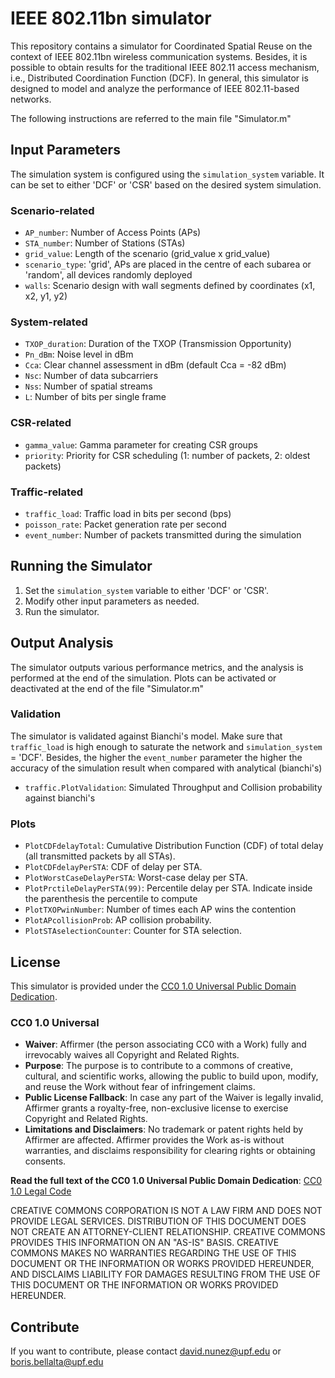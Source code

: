 # IEEE 802.11bn simulator

This repository contains a simulator for Coordinated Spatial Reuse on the context of IEEE 802.11bn wireless communication systems. Besides, it is possible to obtain results for the traditional IEEE 802.11 access mechanism, i.e., Distributed Coordination Function (DCF). In general, this simulator is designed to model and analyze the performance of IEEE 802.11-based networks.

The following instructions are referred to the main file "Simulator.m"

## Input Parameters

The simulation system is configured using the `simulation_system` variable. It can be set to either 'DCF' or 'CSR' based on the desired system simulation.

### Scenario-related

- `AP_number`: Number of Access Points (APs)
- `STA_number`: Number of Stations (STAs)
- `grid_value`: Length of the scenario (grid_value x grid_value)
- `scenario_type`: 'grid', APs are placed in the centre of each subarea or 'random', all devices randomly deployed
- `walls`: Scenario design with wall segments defined by coordinates (x1, x2, y1, y2)

### System-related

- `TXOP_duration`: Duration of the TXOP (Transmission Opportunity)
- `Pn_dBm`: Noise level in dBm
- `Cca`: Clear channel assessment in dBm (default Cca = -82 dBm)
- `Nsc`: Number of data subcarriers
- `Nss`: Number of spatial streams
- `L`: Number of bits per single frame

### CSR-related

- `gamma_value`: Gamma parameter for creating CSR groups
- `priority`: Priority for CSR scheduling (1: number of packets, 2: oldest packets)

### Traffic-related

- `traffic_load`: Traffic load in bits per second (bps)
- `poisson_rate`: Packet generation rate per second
- `event_number`: Number of packets transmitted during the simulation

## Running the Simulator

1. Set the `simulation_system` variable to either 'DCF' or 'CSR'.
2. Modify other input parameters as needed.
3. Run the simulator.

## Output Analysis

The simulator outputs various performance metrics, and the analysis is performed at the end of the simulation.
Plots can be activated or deactivated at the end of the file "Simulator.m"

### Validation
The simulator is validated against Bianchi's model. Make sure that `traffic_load` is high enough to saturate the network and `simulation_system` = 'DCF'. Besides, the higher the `event_number` parameter the higher the accuracy of the simulation result when compared with analytical (bianchi's)

- `traffic.PlotValidation`: Simulated Throughput and Collision probability against bianchi's


### Plots

- `PlotCDFdelayTotal`: Cumulative Distribution Function (CDF) of total delay (all transmitted packets by all STAs).
- `PlotCDFdelayPerSTA`: CDF of delay per STA.
- `PlotWorstCaseDelayPerSTA`: Worst-case delay per STA.
- `PlotPrctileDelayPerSTA(99)`: Percentile delay per STA. Indicate inside the parenthesis the percentile to compute 
- `PlotTXOPwinNumber`: Number of times each AP wins the contention
- `PlotAPcollisionProb`: AP collision probability.
- `PlotSTAselectionCounter`: Counter for STA selection.

## License

This simulator is provided under the [CC0 1.0 Universal Public Domain Dedication](LICENSE).

### CC0 1.0 Universal

- **Waiver**: Affirmer (the person associating CC0 with a Work) fully and irrevocably waives all Copyright and Related Rights.
- **Purpose**: The purpose is to contribute to a commons of creative, cultural, and scientific works, allowing the public to build upon, modify, and reuse the Work without fear of infringement claims.
- **Public License Fallback**: In case any part of the Waiver is legally invalid, Affirmer grants a royalty-free, non-exclusive license to exercise Copyright and Related Rights.
- **Limitations and Disclaimers**: No trademark or patent rights held by Affirmer are affected. Affirmer provides the Work as-is without warranties, and disclaims responsibility for clearing rights or obtaining consents.

**Read the full text of the CC0 1.0 Universal Public Domain Dedication**: [CC0 1.0 Legal Code](https://creativecommons.org/publicdomain/zero/1.0/legalcode)

CREATIVE COMMONS CORPORATION IS NOT A LAW FIRM AND DOES NOT PROVIDE LEGAL SERVICES. DISTRIBUTION OF THIS DOCUMENT DOES NOT CREATE AN ATTORNEY-CLIENT RELATIONSHIP. CREATIVE COMMONS PROVIDES THIS INFORMATION ON AN "AS-IS" BASIS. CREATIVE COMMONS MAKES NO WARRANTIES REGARDING THE USE OF THIS DOCUMENT OR THE INFORMATION OR WORKS PROVIDED HEREUNDER, AND DISCLAIMS LIABILITY FOR DAMAGES RESULTING FROM THE USE OF THIS DOCUMENT OR THE INFORMATION OR WORKS PROVIDED HEREUNDER.
## Contribute
If you want to contribute, please contact david.nunez@upf.edu or boris.bellalta@upf.edu
